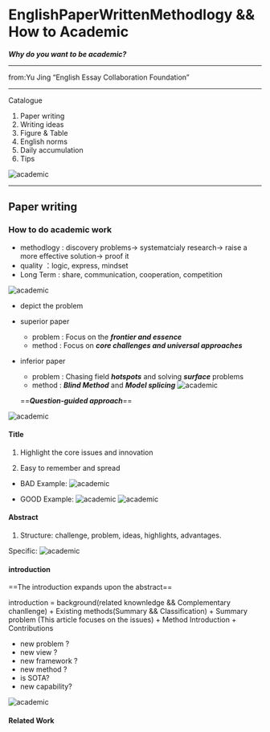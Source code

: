 # EnglishPaperWrittenMethodlogy && How to Academic

***Why do you want to be academic?***

---
from:Yu Jing “English Essay Collaboration Foundation”

---
Catalogue

1. Paper writing
2. Writing ideas
3. Figure & Table
4. English norms
5. Daily accumulation
6. Tips

![academic](asset/academic2.png)

---

## Paper writing

### How to do academic work

+ methodlogy : discovery problems-> systematcialy research-> raise a more effective solution-> proof it
+ quality ：logic, express, mindset
+ Long Term : share, communication, cooperation, competition

![academic](asset/academic.png)

+ depict the problem

+ superior paper
  + problem : Focus on the ***frontier and essence***
  + method  : Focus on ***core challenges and universal approaches***

+ inferior paper
  + problem : Chasing field ***hotspots*** and solving ***surface*** problems
  + method  : ***Blind Method*** and ***Model splicing***
![academic](asset/academic3.png)

  ==***Question-guided approach***==

![academic](asset/academic4.png)

#### Title

1) Highlight the core issues and innovation

2) Easy to remember and spread

+ BAD Example:
![academic](asset/academic5.png)

+ GOOD Example:
![academic](asset/academic6.png)
![academic](asset/academic7.png)

#### Abstract

1) Structure: challenge, problem, ideas, highlights, advantages.

Specific:
![academic](asset/academic8.png)

#### introduction

==The introduction expands upon the abstract==

introduction = 
background(related knownledge && Complementary chanllenge)
+
Existing methods(Summary && Classification)
+
Summary problem (This article focuses on the issues)
+
Method Introduction
+
Contributions

+ new problem ?
+ new view ?
+ new framework ?
+ new method ?
+ is SOTA?
+ new capability?

![academic](asset/academic9.png)

#### Related Work

